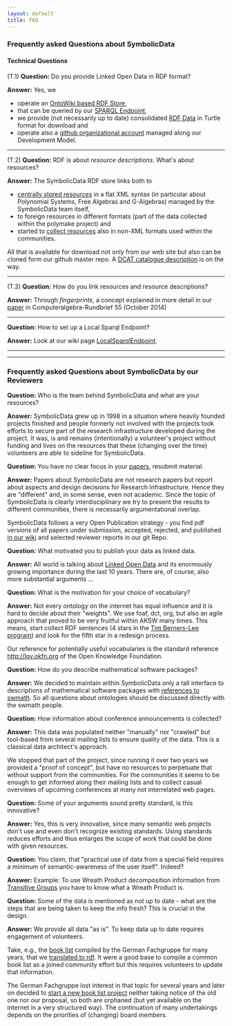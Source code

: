 ```yaml
---
layout: default
title: FAQ
---
```


### Frequently asked Questions about SymbolicData

#### Technical Questions

(T.1) **Question:** Do you provide Linked Open Data in RDF format?

**Answer:** Yes, we

-   operate an [OntoWiki based RDF Store](http://symbolicdata.org/Data),
-   that can be queried by our [SPARQL Endpoint](http://symbolicdata.org:8890/sparql),
-   we provide (not necessarily up to date) consolidated [RDF Data](http://symbolicdata.org/RDFData) in Turtle format for download and
-   operate also a [github organizational account](https://github.com/symbolicdata) managed along our Development Model.

* * * * *

(T.2) **Question:** RDF is about *resource descriptions*. What's about resources?

**Answer:** The SymbolicData RDF store links both to

-   [centrally stored resources](http://symbolicdata.org/XMLResources) in a flat XML syntax (in particular about Polynomial Systems, Free Algebras and G-Algebras) managed by the SymbolicData team itself, 
-   to foreign resources in different formats (part of the data collected within the polymake project) and
-   started to [collect resources](http://symbolicdata.org/OtherResources) also in non-XML formats used within the communities.

All that is available for download not only from our web site but also can be
cloned form our github master repo.  A [DCAT catalogue
description](https://www.w3.org/TR/vocab-dcat/) is on the way.

* * * * *

(T.3) **Question:** How do you link resources and resource descriptions?

**Answer:** Through *fingerprints*, a concept explained in more detail in our [paper](http://symbolicdata.uni-leipzig.de/Papers/car-55.pdf) in Computeralgebra-Rundbrief 55 (October 2014)

* * * * *

**Question:** How to set up a Local Sparql Endpoint?

**Answer:** Look at our wiki page [LocalSparqlEndpoint](LocalSparqlEndpoint "wikilink").

* * * * *
* * * * *

### Frequently asked Questions about SymbolicData by our Reviewers

**Question:** Who is the team behind SymbolicData and what are your resources?

**Answer:** SymbolicData grew up in 1998 in a situation where heavily founded projects
finished and people formerly not involved with the projects took efforts to
secure part of the research infrastructure developed during the project.  It
was, is and remains (intentionally) a volunteer's project without funding and
lives on the resources that these (changing over the time) volunteers are able
to sideline for SymbolicData.

**Question:** You have no clear focus in your [papers](Publications
  "wikilink"), resubmit material.

**Answer:** Papers about SymbolicData are not research papers but report about
aspects and design decisions for Research Infrastructure.  Hence they are
"different" and, in some sense, even not academic.  Since the topic of
SymbolicData is clearly interdisciplinary we try to present the results to
different communities, there is necessarily argumentational overlap. 

SymbolicData follows a very Open Publication strategy - you find pdf versions
of all papers under submission, accepted, rejected, and published [in our
wiki](Publications "wikilink") and selected reviewer reports in our git Repo.

**Question:** What motivated you to publish your data as linked data.

**Answer:** All world is talking about [Linked Open
Data](http://lod-cloud.net/) and its enormously growing importance during the
last 10 years. There are, of course, also more substantial arguments ...

**Question:** What is the motivation for your choice of vocabulary?

**Answer:** Not every ontology on the internet has equal influence and it is
hard to decide about their "weights". We use foaf, dct, org, but also an agile
approach that proved to be very fruitful within AKSW many times. This means,
start collect RDF sentences (4 stars in the [Tim Berners-Lee
program](http://5stardata.info)) and look for the fifth star in a redesign
process. 

Our reference for potentially useful vocabularies is the standard reference
http://lov.okfn.org of the Open Knowledge Foundation. 

**Question:** How do you describe mathematical software packages?

**Answer:** We decided to maintain within SymbolicData only a tall interface to
descriptions of mathematical software packages with [references to
swmath](http://www.swmath.org/).  So all questions about ontologies should be
discussed directly with the swmath people.

**Question:** How information about conference announcements is collected? 

**Answer:** This data was populated neither "manually" nor "crawled" but
tool-based from several mailing lists to ensure quality of the data. This is a
classical data architect's approach.  

We stopped that part of the project, since running it over two years we
provided a "proof of concept", but have no resources to perpetuate that
without support from the communities.  For the communities it seems to be
enough to get informed along their mailing lists and to collect casual
overviews of upcoming conferences at many not interrelated web pages.

**Question:** Some of your arguments sound pretty standard, is this
  innovative?

**Answer:** Yes, this is very innovative, since many semantic web projects
don't use and even don't recognize existing standards. Using standards reduces
efforts and thus enlarges the scope of work that could be done with given
resources.

**Question:** You claim, that "practical use of data from a special field
requires a minimum of semantic-awareness of the user itself". Indeed?

**Answer:** Example: To use Wreath Product decomposition information from
[Transitive Groups](http://symbolicdata.org/Data/TransitiveGroups/) you have
to know what a Wreath Product is.

**Question:** Some of the data is mentioned as not up to date - what are the
steps that are being taken to keep the info fresh? This is crucial in the
design.

**Answer:** We provide all data "as is".  To keep data up to date requires
engagement of volunteers.  

Take, e.g., the [book
list](http://www.fachgruppe-computeralgebra.de/symbolicdata/buchliste/)
compiled by the German Fachgruppe for many years, that we [translated to
rdf](http://www.fachgruppe-computeralgebra.de/rdf/Buchliste-Alt.rdf). It were
a good base to compile a common book list as a joined community effort but
this requires volunteers to update that information. 

The German Fachgruppe lost interest in that topic for several years and later
on decided to [start a new book list
project](http://www.fachgruppe-computeralgebra.de/publikationen/) neither
taking notice of the old one nor our proposal, so both are orphaned (but yet
available on the internet in a very structured way).  The continuation of many
undertakings depends on the priorities of (changing) board members.